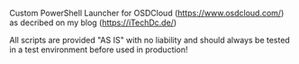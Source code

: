 Custom PowerShell Launcher for OSDCloud (https://www.osdcloud.com/) as decribed on my blog (https://iTechDc.de/)

All scripts are provided "AS IS" with no liability and should always be tested in a test environment before used in production!


